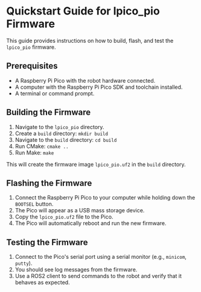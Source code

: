 # Quickstart Guide for lpico_pio Firmware

This guide provides instructions on how to build, flash, and test the `lpico_pio` firmware.

## Prerequisites

- A Raspberry Pi Pico with the robot hardware connected.
- A computer with the Raspberry Pi Pico SDK and toolchain installed.
- A terminal or command prompt.

## Building the Firmware

1.  Navigate to the `lpico_pio` directory.
2.  Create a `build` directory: `mkdir build`
3.  Navigate to the `build` directory: `cd build`
4.  Run CMake: `cmake ..`
5.  Run Make: `make`

This will create the firmware image `lpico_pio.uf2` in the `build` directory.

## Flashing the Firmware

1.  Connect the Raspberry Pi Pico to your computer while holding down the `BOOTSEL` button.
2.  The Pico will appear as a USB mass storage device.
3.  Copy the `lpico_pio.uf2` file to the Pico.
4.  The Pico will automatically reboot and run the new firmware.

## Testing the Firmware

1.  Connect to the Pico's serial port using a serial monitor (e.g., `minicom`, `putty`).
2.  You should see log messages from the firmware.
3.  Use a ROS2 client to send commands to the robot and verify that it behaves as expected.
